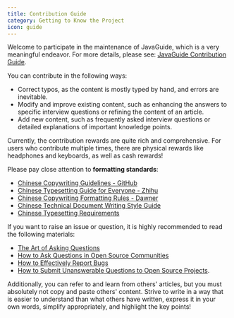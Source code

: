 ```yaml
---
title: Contribution Guide
category: Getting to Know the Project
icon: guide
---
```


Welcome to participate in the maintenance of JavaGuide, which is a very meaningful endeavor. For more details, please see: [JavaGuide Contribution Guide](https://zhuanlan.zhihu.com/p/464832264).

You can contribute in the following ways:

- Correct typos, as the content is mostly typed by hand, and errors are inevitable.
- Modify and improve existing content, such as enhancing the answers to specific interview questions or refining the content of an article.
- Add new content, such as frequently asked interview questions or detailed explanations of important knowledge points.

Currently, the contribution rewards are quite rich and comprehensive. For users who contribute multiple times, there are physical rewards like headphones and keyboards, as well as cash rewards!

Please pay close attention to **formatting standards**:

- [Chinese Copywriting Guidelines - GitHub](https://github.com/sparanoid/chinese-copywriting-guidelines)
- [Chinese Typesetting Guide for Everyone - Zhihu](https://zhuanlan.zhihu.com/p/20506092)
- [Chinese Copywriting Formatting Rules - Dawner](https://dawner.top/posts/chinese-copywriting-rules/)
- [Chinese Technical Document Writing Style Guide](https://github.com/yikeke/zh-style-guide/)
- [Chinese Typesetting Requirements](https://www.w3.org/TR/clreq/)

If you want to raise an issue or question, it is highly recommended to read the following materials:

- [The Art of Asking Questions](https://github.com/ryanhanwu/How-To-Ask-Questions-The-Smart-Way)
- [How to Ask Questions in Open Source Communities](https://github.com/seajs/seajs/issues/545)
- [How to Effectively Report Bugs](http://www.chiark.greenend.org.uk/~sgtatham/bugs-cn.html)
- [How to Submit Unanswerable Questions to Open Source Projects](https://zhuanlan.zhihu.com/p/25795393).

Additionally, you can refer to and learn from others' articles, but you must absolutely not copy and paste others' content. Strive to write in a way that is easier to understand than what others have written, express it in your own words, simplify appropriately, and highlight the key points!
